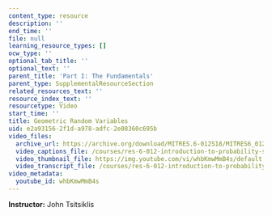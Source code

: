 ```yaml
---
content_type: resource
description: ''
end_time: ''
file: null
learning_resource_types: []
ocw_type: ''
optional_tab_title: ''
optional_text: ''
parent_title: 'Part I: The Fundamentals'
parent_type: SupplementalResourceSection
related_resources_text: ''
resource_index_text: ''
resourcetype: Video
start_time: ''
title: Geometric Random Variables
uid: e2a93156-2f1d-a978-adfc-2e08360c695b
video_files:
  archive_url: https://archive.org/download/MITRES.6-012S18/MITRES6_012S18_L05-07_300k.mp4
  video_captions_file: /courses/res-6-012-introduction-to-probability-spring-2018/3e36c76ccc3653a38c28e25a70a2c7a3_whbKmwMmB4s.vtt
  video_thumbnail_file: https://img.youtube.com/vi/whbKmwMmB4s/default.jpg
  video_transcript_file: /courses/res-6-012-introduction-to-probability-spring-2018/59cca1ab42f9464d0a4846b5689373ee_whbKmwMmB4s.pdf
video_metadata:
  youtube_id: whbKmwMmB4s
---
```


**Instructor:** John Tsitsiklis



